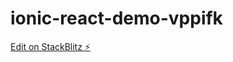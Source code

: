 # ionic-react-demo-vppifk

[Edit on StackBlitz ⚡️](https://stackblitz.com/edit/ionic-react-demo-vppifk)